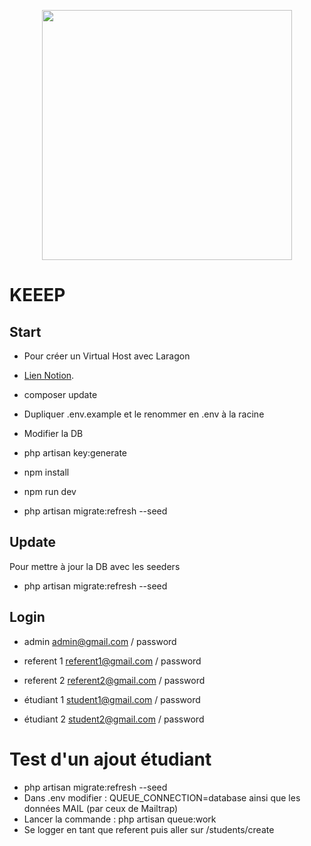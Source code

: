 <p align="center"><a href="https://laravel.com" target="_blank"><img src="https://raw.githubusercontent.com/laravel/art/master/logo-lockup/5%20SVG/2%20CMYK/1%20Full%20Color/laravel-logolockup-cmyk-red.svg" width="400"></a></p>

# KEEEP
## Start

- Pour créer un Virtual Host avec Laragon
- [Lien Notion](https://educated-fruitadens-b47.notion.site/Install-projet-Github-sur-Laragon-e7ff85e7bbbf4a4f96b3a29620133970 "Projet Laravel sur Virtual Host avec Laragon").

- composer update
- Dupliquer .env.example et le renommer en .env à la racine
- Modifier la DB
- php artisan key:generate
- npm install
- npm run dev
- php artisan migrate:refresh --seed

## Update

Pour mettre à jour la DB avec les seeders
- php artisan migrate:refresh --seed

## Login

- admin
admin@gmail.com / password

- referent 1
referent1@gmail.com / password

- referent 2
referent2@gmail.com / password

- étudiant 1
student1@gmail.com / password

- étudiant 2
student2@gmail.com / password

# Test d'un ajout étudiant

- php artisan migrate:refresh --seed
- Dans .env modifier : QUEUE_CONNECTION=database ainsi que les données MAIL (par ceux de Mailtrap)
- Lancer la commande : php artisan queue:work
- Se logger en tant que referent puis aller sur /students/create